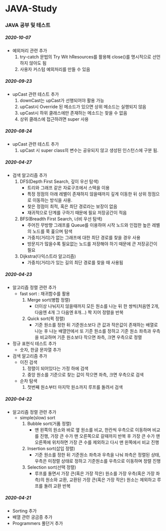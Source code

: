 # JAVA-Study
### JAVA 공부 및 테스트

##### 2020-10-07
* 예외처리 관련 추가
	1. try-catch 문법의 Try Wit hResources를 활용해 close()를 명시적으로 선언하지 않아도 됨
	2. 사용자 커스텀 예외처리를 만들 수 있음 

##### 2020-09-23
* upCast 관련 테스트 추가
	1. downCast는 upCast가 선행되어야 활용 가능
	2. upCast시 Override 된 메소드가 있으면 상위 메소드는 실행되지 않음
	3. upCast시 하위 클래스에만 존재하는 메소드는 찾을 수 없음
	4. 상위 클래스에 접근하려면 super 사용
	
##### 2020-08-24
* upCast 관련 테스트 추가
	1. upCast 시 super class의 변수는 공유되지 않고 생성된 인스턴스에 구분 됨.

##### 2020-04-27
* 검색 알고리즘 추가
	1. DFS(Depth First Search, 깊이 우선 탐색)
		- 트리와 그래프 같은 자료구조에서 스택을 이용
		- 특정 정점의 아래 레밸이 존재하지 않을때까지 깊게 이동한 뒤 상위 정점으로 이동하는 방식을 사용.
		- 찾은 정점이 최적, 혹은 최단 경로라는 보장이 없음
		- 재귀적으로 단계를 구하기 때문에 필요 저장공간이 적음
	2. BFS(Breadth First Search, 너비 우선 탐색)
		- 주어진 무방향 그래프를 Queue를 이용하여 시작 노드와 인접한 높은 레벨의 노드를 쭉 훑으며 탐색
		- 가중치(거리)가 없는 그래프에 대한 최단 경로를 찾을 경우 사용
		- 방문지가 많을수록 필요없는 노드를 저장해야 하기 때문에 큰 저장공간이 필요
	3. Dijkstra(다익스트라 알고리즘)
		- 가중치(거리)가 있는 길의 최단 경로를 찾을 때 사용됨
		
##### 2020-04-23
* 알고리즘 정렬 관련 추가
	- fast sort
	: 재귀함수를 활용
		1. Merge sort(병합 정렬)
			+ 더이상 나눠지지 않을때까지 모든 원소를 나눈 뒤 한 쌍씩(처음엔 2개, 다음엔 4개 그 다음엔 8개...) 짝 지어 정렬을 반복
		2. Quick sort(퀵 정렬)
			+ 기준 원소를 정한 뒤 기준원소보다 큰 값과 작은값이 존재하는 배열로 나눈 후 나눈 배열안에서 또 기준 원소를 정하고 기준 원소 좌측과 우측을 비교하며 기준 원소보다 작으면 좌측, 크면 우측으로 정렬
* 정규 표현식 테스트 추가
	- 숫자, 한글 문자열 추가
* 검색 알고리즘 추가
	- 이진 검색
		1. 정렬이 되어있다는 가정 하에 검색
		2. 중앙 원소를 기준으로 찾는 값이 작으면 좌측, 크면 우측으로 검색
	- 순차 탐색
		1. 첫번째 원소부터 마지막 원소까지 루프를 돌려서 검색

##### 2020-04-22
* 알고리즘 정렬 관련 추가
	- simple(slow) sort
		1. Bubble sort(거품 정렬)
  			+ 맨 왼쪽의 원소와 바로 옆 원소를 비교, 한칸씩 우측으로 이동하며 비교를 진행, 가장 큰 수가 맨 오른쪽으로 갈때까지 반복 후 가장 큰 수가 맨 오른쪽에 위치하면 가장 큰 수를 제외하고 다시 맨 왼쪽에서 비교 진행
		2. Insertion sort(삽입 정렬)
			+ 기준 원소를 정한 뒤 기준원소 좌측과 우측을 나눠 좌측은 정렬된 상태, 우측은 미정렬 상태로 정하고 기준원소를 우측으로 이동하며 정렬 진행
		3. Selection sort(선택 정렬)
			+ 루프를 돌면서 가장 큰(혹은 가장 작은) 원소를 가장 우측(혹은 가장 좌측)의 원소와 교환, 교환된 가장 큰(혹은 가장 작은) 원소는 제외하고 루프를 돌려 교환 반복
		
		
##### 2020-04-21
* Sorting 추가
* 배열 관련 궁금증 추가
* Programmers 풀던거 추가
		